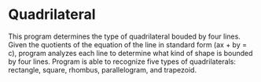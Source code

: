 # Quadrilateral
This program determines the type of quadrilateral bouded by four lines.
Given the quotients of the equation of the line in standard form (ax + by = c),
program analyzes each line to determine what kind of shape is bounded by four lines.
Program is able to recognize five types of quadrilaterals: rectangle, square, rhombus,
parallelogram, and trapezoid.
